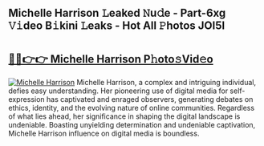 ## Michelle Harrison 𝙻eaked 𝙽u𝚍e - Part-6xg 𝚅𝚒deo B𝚒kini 𝙻eaks - Hot All 𝙿hotos JOI5I

# <h2><a href="http://ld3xjh5.urlbe.top/?page=Michelle+Harrison">🔗🔗👉👉 Michelle Harrison P𝚑oto𝚜Vid𝚎o</a></h2>

[![Michelle Harrison](https://i.imgur.com/eBuTRDB.gif)](http://ld3xjh5.urlbe.top/?page=Michelle+Harrison)
Michelle Harrison, a complex and intriguing individual, defies easy understanding. Her pioneering use of digital media for self-expression has captivated and enraged observers, generating debates on ethics, identity, and the evolving nature of online communities. Regardless of what lies ahead, her significance in shaping the digital landscape is undeniable. Boasting unyielding determination and undeniable captivation, Michelle Harrison influence on digital media is boundless.
